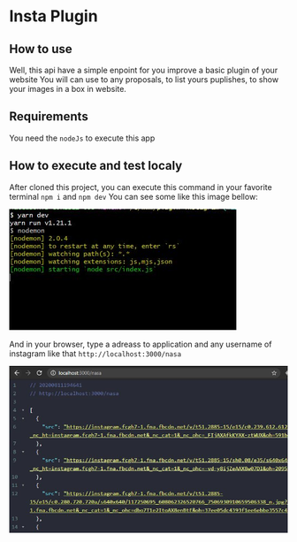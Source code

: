 # Insta Plugin
## How to use

Well, this api have a simple enpoint for you improve a basic plugin of your website
You will can use to any proposals, to list yours puplishes, to show your images in a box in website.

## Requirements

You need the ```nodeJs``` to execute this app

## How to execute and test localy

After cloned this project, you can execute this command in your favorite terminal ```npm i``` and ```npm dev```
You can see some like this image bellow:

<img src="terminal.JPG" />

And in your browser, type a adreass to application and any username of instagram like that ```http://localhost:3000/nasa```

<img src="list_images.JPG" />

